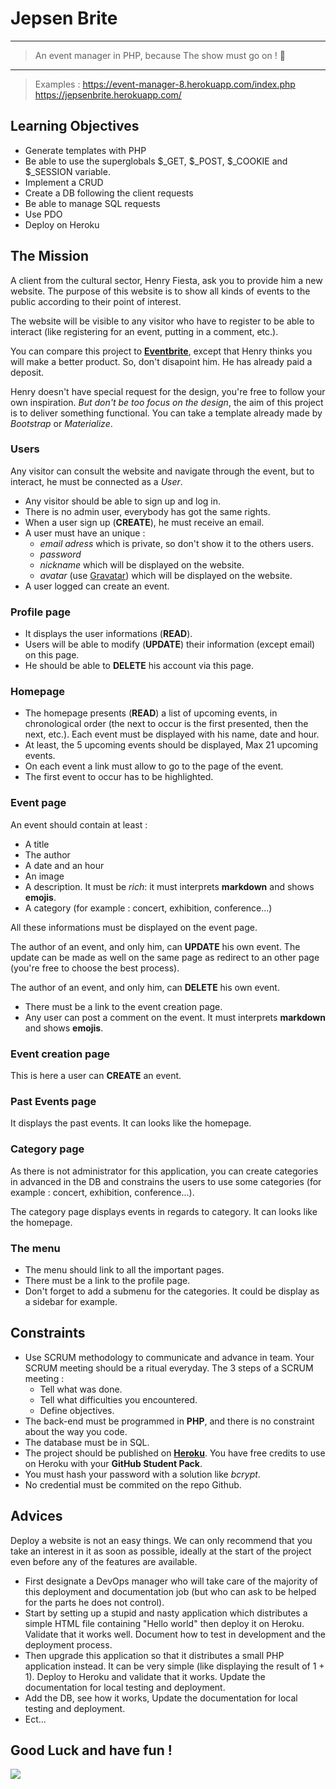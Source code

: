 # Jepsen Brite

***
> An event manager in PHP, because The show must go on ! :dancers:
***

> Examples : 
> https://event-manager-8.herokuapp.com/index.php 
> https://jepsenbrite.herokuapp.com/

## Learning Objectives 

- Generate templates with PHP
- Be able to use the superglobals $_GET, $_POST, $_COOKIE and $_SESSION variable.
- Implement a CRUD
- Create a DB following the client requests
- Be able to manage SQL requests
- Use PDO
- Deploy on Heroku

## The Mission

A client from the cultural sector, Henry Fiesta, ask you to provide him a new website. The purpose of this website is to show all kinds of events to the public according to their point of interest. 

The website will be visible to any visitor who have to register to be able to interact (like registering for an event, putting in a comment, etc.).

You can compare this project to [**Eventbrite**](https://www.eventbrite.com/), except that Henry thinks you will make a better product. So, don't disapoint him. He has already paid a deposit. 

Henry doesn't have special request for the design, you're free to follow your own inspiration. 
*But don't be too focus on the design*, the aim of this project is to deliver something functional. You can take a template already made by *Bootstrap* or *Materialize*. 


### Users

Any visitor can consult the website and navigate through the event, but to interact, he must be connected as a *User*.

* Any visitor should be able to sign up and log in. 
* There is no admin user, everybody has got the same rights. 
* When a user sign up (**CREATE**), he must receive an email. 
* A user must have an unique : 
	- *email adress* which is private, so don't show it to the others users. 
	- *password*
	- *nickname* which will be displayed on the website.
	- *avatar* (use [Gravatar](https://en.gravatar.com/)) which will be displayed on the website.
* A user logged can create an event. 

### Profile page

* It displays the user informations (**READ**).  
* Users will be able to modify (**UPDATE**) their information (except email) on this page.  
* He should be able to **DELETE** his account via this page. 

### Homepage

* The homepage presents (**READ**) a list of upcoming events, in chronological order (the next to occur is the first presented, then the next, etc.). Each event must be displayed with his name, date and hour.
* At least, the 5 upcoming events should be displayed, Max 21 upcoming events.
* On each event a link must allow to go to the page of the event.
* The first event to occur has to be highlighted.

### Event page

An event should contain at least :

* A title
* The author
* A date and an hour
* An image
* A description. It must be _rich_: it must interprets **markdown** and shows **emojis**.
* A category (for example : concert, exhibition, conference...)

All these informations must be displayed on the event page. 

The author of an event, and only him, can **UPDATE** his own event. The update can be made as well on the same page as redirect to an other page (you're free to choose the best process).  

The author of an event, and only him, can **DELETE** his own event.  

* There must be a link to the event creation page.
* Any user can post a comment on the event. It must interprets **markdown** and shows **emojis**.


### Event creation page

This is here a user can **CREATE** an event.

### Past Events page

It displays the past events. It can looks like the homepage.  

### Category page

As there is not administrator for this application, you can create categories in advanced in the DB and constrains the users to use some categories (for example : concert, exhibition, conference...).

The category page displays events in regards to category. It can looks like the homepage.  

### The menu

* The menu should link to all the important pages.
* There must be a link to the profile page.
* Don't forget to add a submenu for the categories. It could be display as a sidebar for example. 


## Constraints

* Use SCRUM methodology to communicate and advance in team. Your SCRUM meeting should be a ritual everyday. The 3 steps of a SCRUM meeting :
	- Tell what was done.
	- Tell what difficulties you encountered.
	- Define objectives.
* The back-end must be programmed in **PHP**, and there is no constraint about the way you code.
* The database must be in SQL. 
* The project should be published on [**Heroku**](https://heroku.com). You have free credits to use on Heroku with your **GitHub Student Pack**.
* You must hash your password with a solution like *bcrypt*. 
* No credential must be commited on the repo Github. 

## Advices

Deploy a website is not an easy things. We can only recommend that you take an interest in it as soon as possible, ideally at the start of the project even before any of the features are available.

* First designate a DevOps manager who will take care of the majority of this deployment and documentation job (but who can ask to be helped for the parts he does not control).
* Start by setting up a stupid and nasty application which distributes a simple HTML file containing "Hello world" then deploy it on Heroku. Validate that it works well. Document how to test in development and the deployment process.
* Then upgrade this application so that it distributes a small PHP application instead. It can be very simple (like displaying the result of 1 + 1). Deploy to Heroku and validate that it works. Update the documentation for local testing and deployment.
* Add the DB, see how it works, Update the documentation for local testing and deployment.
* Ect...

## Good Luck and have fun !

![](https://media.giphy.com/media/c5iMjFfrUFpza/source.gif)
